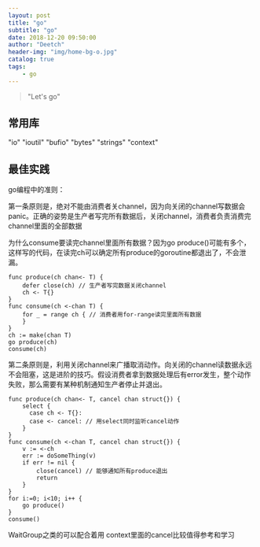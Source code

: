 ```yaml
---
layout: post
title: "go"
subtitle: "go"
date: 2018-12-20 09:50:00
author: "Deetch"
header-img: "img/home-bg-o.jpg"
catalog: true
tags:
    - go
---
```


> "Let's go"

## 常用库
"io"
"ioutil"
"bufio"
"bytes"
"strings"
"context"


## 最佳实践

go编程中的准则：

第一条原则是，绝对不能由消费者关channel，因为向关闭的channel写数据会panic。正确的姿势是生产者写完所有数据后，关闭channel，消费者负责消费完channel里面的全部数据  

为什么consume要读完channel里面所有数据？因为go produce()可能有多个，这样写的代码，在读完ch可以确定所有produce的goroutine都退出了，不会泄漏。  
~~~
func produce(ch chan<- T) {
    defer close(ch) // 生产者写完数据关闭channel
    ch <- T{}
}
func consume(ch <-chan T) {
    for _ = range ch { // 消费者用for-range读完里面所有数据
    }
}
ch := make(chan T)
go produce(ch)
consume(ch)
~~~


第二条原则是，利用关闭channel来广播取消动作。向关闭的channel读数据永远不会阻塞，这是进阶的技巧。假设消费者拿到数据处理后有error发生，整个动作失败，那么需要有某种机制通知生产者停止并退出。

~~~
func produce(ch chan<- T, cancel chan struct{}) {
    select {
      case ch <- T{}:
      case <- cancel: // 用select同时监听cancel动作
    }
}
func consume(ch <-chan T, cancel chan struct{}) {
    v := <-ch
    err := doSomeThing(v)
    if err != nil {
        close(cancel) // 能够通知所有produce退出
        return
    }
}
for i:=0; i<10; i++ {
    go produce()
}
consume()
~~~

WaitGroup之类的可以配合着用
context里面的cancel比较值得参考和学习 
